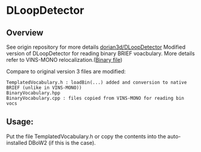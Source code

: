 DLoopDetector
=============

## Overview
See origin repository for more details [dorian3d/DLoopDetector](https://github.com/dorian3d/DLoopDetector)
Modified version of DLoopDetector for reading binary BRIEF voacbulary. 
More details refer to VINS-MONO relocalization.([Binary file](https://github.com/HKUST-Aerial-Robotics/VINS-Mono/tree/master/support_files))

Compare to original version 3 files are modified:
```
TemplatedVocabulary.h : loadBin(...) added and conversion to native BRIEF (unlike in VINS-MONO))
BinaryVocabulary.hpp
BinaryVocabulary.cpp : files copied from VINS-MONO for reading bin vocs
```

## Usage:

Put the file TemplatedVocabulary.h or copy the contents into the auto-installed DBoW2 (if this is the case).

